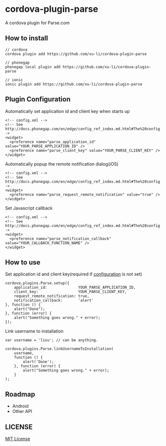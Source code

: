 # cordova-plugin-parse

A cordova plugin for Parse.com

## How to install

```
// cordova
cordova plugin add https://github.com/xu-li/cordova-plugin-parse

// phonegap
phonegap local plugin add https://github.com/xu-li/cordova-plugin-parse

// ionic
ionic plugin add https://github.com/xu-li/cordova-plugin-parse
```

## Plugin Configuration

Automatically set application id and client key when starts up
```
<!-- config.xml -->
<!-- See http://docs.phonegap.com/en/edge/config_ref_index.md.html#The%20config.xml%20File-->
<widget>
  <preference name="parse_application_id" value="YOUR_PARSE_APPLICATION_ID" />
  <preference name="parse_client_key" value="YOUR_PARSE_CLIENT_KEY" />
</widget>
```

Automatically popup the remote notification dialog(iOS)
```
<!-- config.xml -->
<!-- See http://docs.phonegap.com/en/edge/config_ref_index.md.html#The%20config.xml%20File-->
<widget>
  <preference name="parse_request_remote_notification" value="true" />
</widget>
```

Set Javascript callback
```
<!-- config.xml -->
<!-- See http://docs.phonegap.com/en/edge/config_ref_index.md.html#The%20config.xml%20File-->
<widget>
  <preference name="parse_notification_callback" value="YOUR_CALLBACK_FUNCTION_NAME" />
</widget>
```

## How to use

Set application id and client key(required if [configuration](https://github.com/xu-li/cordova-plugin-parse/blob/master/README.md#plugin-configuration) is not set)

```
cordova.plugins.Parse.setup({
    application_id:              YOUR_PARSE_APPLICATION_ID,
    client_key:                  YOUR_PARSE_CLIENT_KEY,
    request_remote_notification: true,
    notification_callback:       'alert'
}, function () {
    alert("Done");
}, function (error) {
    alert("Something goes wrong." + error);
});
```

Link username to installation
```
var username = 'lixu'; // can be anything.

cordova.plugins.Parse.linkUsernameToInstallation(
    username,
    function () {
        alert('Done');
    }, function (error) {
        alert("Something goes wrong." + error);
    }
);
```

## Roadmap

* Android
* Other API

## LICENSE

[MIT License](http://opensource.org/licenses/MIT)
